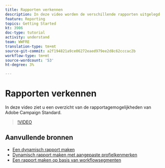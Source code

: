 ```yaml
---
title: Rapporten verkennen
description: In deze video worden de verschillende rapporten uitgelegd die in het vak beschikbaar zijn voor verzending via e-mail.
feature: Reporting
topics: Getting Started
kt: 3906
doc-type: tutorial
activity: understand
team: WWFRE
translation-type: tm+mt
source-git-commit: a2f194821a9ce06272eaed979ee2d8c62cccac2b
workflow-type: tm+mt
source-wordcount: '53'
ht-degree: 3%

---
```



# Rapporten verkennen

In deze video ziet u een overzicht van de rapportagemogelijkheden van Adobe Campaign Standard.

>[!VIDEO](https://video.tv.adobe.com/v/23021?quality=12)

## Aanvullende bronnen

* [Een dynamisch rapport maken](/help/reporting/creating-a-dynamic-report.md)
* [Dynamisch rapport maken met aangepaste profielkenmerken](/help/reporting/custom-profile-attributes-dynamic-reports.md)
* [Een rapport maken op basis van workflowsegmenten](/help/reporting/report-on-workflow-segments.md)
